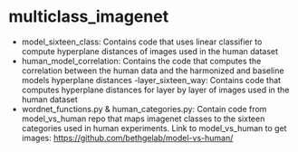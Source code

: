 # multiclass_imagenet
- model_sixteen_class: Contains code that uses linear classifier to compute hyperplane distances of images used in the human dataset
- human_model_correlation: Contains the code that computes the correlation between the human data and the harmonized and baseline models hyperplane distances
-layer_sixteen_way: Contains code that computes hyperplane distances for layer by layer of images used in the human dataset
- wordnet_functions.py & human_categories.py: Contain code from model_vs_human repo that maps imagenet classes to the sixteen categories used in human experiments.
Link to model_vs_human to get images: https://github.com/bethgelab/model-vs-human/
